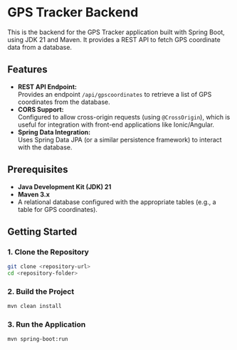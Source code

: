# GPS Tracker Backend

This is the backend for the GPS Tracker application built with Spring Boot, using JDK 21 and Maven. It provides a REST API to fetch GPS coordinate data from a database.

## Features

- **REST API Endpoint:**  
  Provides an endpoint `/api/gpscoordinates` to retrieve a list of GPS coordinates from the database.
- **CORS Support:**  
  Configured to allow cross-origin requests (using `@CrossOrigin`), which is useful for integration with front-end applications like Ionic/Angular.
- **Spring Data Integration:**  
  Uses Spring Data JPA (or a similar persistence framework) to interact with the database.

## Prerequisites

- **Java Development Kit (JDK) 21**  
- **Maven 3.x**  
- A relational database configured with the appropriate tables (e.g., a table for GPS coordinates).

## Getting Started

### 1. Clone the Repository

```bash
git clone <repository-url>
cd <repository-folder>
```

### 2. Build the Project

```bash
mvn clean install
```

### 3. Run the Application

```bash
mvn spring-boot:run
```
